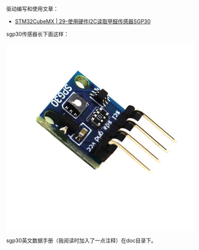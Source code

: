 驱动编写和使用文章：

- [STM32CubeMX | 29-使用硬件I2C读取甲醛传感器SGP30](https://editor.csdn.net/md?articleId=107536250)

sgp30传感器长下面这样：

![](./doc/sgp30.jpg)

sgp30英文数据手册（我阅读时加入了一点注释）在doc目录下。